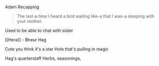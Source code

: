 Adam Recapping


> The last-a time I heard a bird wailing like-a that I was-a sleeping with your mother.

Used to be able to chat with sister

[[Hera]] - Bheur Hag

Cute you think it's a star
Hole that's pulling in magic

Hag's quarterstaff
Herbs, seasonings, 